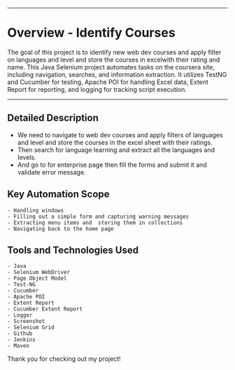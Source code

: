 ***
# Overview - Identify Courses #

The goal of this project is to identify new web dev courses and apply filter on languages and level and store the courses in excelwith their rating and name.
This Java Selenium project automates tasks on the coursera site, including navigation, searches, and information extraction. It utilizes TestNG and Cucumber for testing, Apache POI for handling Excel data, Extent Report for reporting, and logging for tracking script execution.
***

## Detailed Description ##

- We need to navigate to web dev courses and apply filters of languages and level and       store the courses in the excel sheet with their ratings.
- Then search for language learning and extract all the languages and levels.
- And go to for enterprise page then fill the forms and submit it and validate error message.


## Key Automation Scope ##

```
- Handling windows
- Filling out a simple form and capturing warning messages
- Extracting menu items and  storing them in collections
- Navigating back to the home page
```

## Tools and Technologies Used ##

```
- Java
- Selenium WebDriver
- Page Object Model
- Test-NG
- Cucumber
- Apache POI
- Extent Report
- Cucumber Extent Report
- Logger
- Screenshot
- Selenium Grid
- Github
- Jenkins
- Maven

```
 
Thank you for checking out my project!
